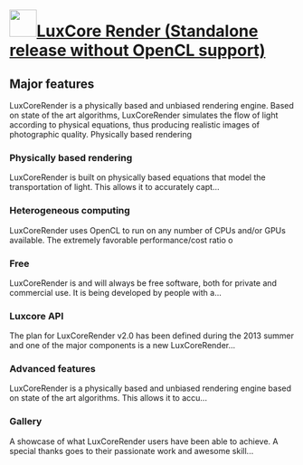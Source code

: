 # <img src="https://cdn.jsdelivr.net/gh/chtof/chocolatey-packages/automatic/luxcorerender/luxcorerender.png" width="48" height="48"/>[LuxCore Render (Standalone release without OpenCL support)](https://chocolatey.org/packages/luxcorerender)

## Major features
LuxCoreRender is a physically based and unbiased rendering engine. Based on state of the art algorithms, LuxCoreRender simulates the flow of light according to physical equations, thus producing realistic images of photographic quality.
 Physically based rendering

### Physically based rendering
LuxCoreRender is built on physically based equations that model the transportation of light. This allows it to accurately capt...

### Heterogeneous computing
LuxCoreRender uses OpenCL to run on any number of CPUs and/or GPUs available. The extremely favorable performance/cost ratio o

### Free
LuxCoreRender is and will always be free software, both for private and commercial use. It is being developed by people with a...

### Luxcore API
The plan for LuxCoreRender v2.0 has been defined during the 2013 summer and one of the major components is a new LuxCoreRender...

### Advanced features
LuxCoreRender is a physically based and unbiased rendering engine based on state of the art algorithms. This allows it to accu...

### Gallery
A showcase of what LuxCoreRender users have been able to achieve. A special thanks goes to their passionate work and awesome skill...
